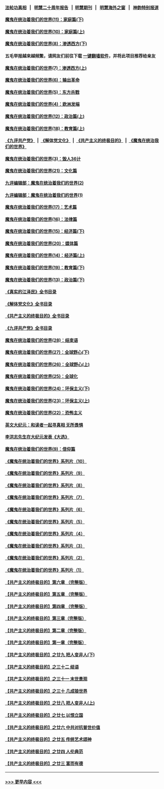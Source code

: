 #### [法轮功真相](https://github.com/gfw-breaker/truth/blob/master/README.md?t=0) &nbsp;&nbsp;|&nbsp;&nbsp; [明慧二十周年报告](https://github.com/gfw-breaker/mh-reports/blob/master/README.md?t=0) &nbsp;&nbsp;|&nbsp;&nbsp;[明慧期刊](https://github.com/gfw-breaker/mh-qikan) &nbsp;&nbsp;|&nbsp;&nbsp; [明慧海外之窗](https://github.com/gfw-breaker/mh-news/blob/master/README.md?t=0) &nbsp;&nbsp;|&nbsp;&nbsp; [神韵特别报道](https://github.com/gfw-breaker/mh-news/blob/master/shenyun.md?t=0)
#### [魔鬼在统治着我们的世界(11)：家庭篇(下)](../pages/nsc422/n10440961.md?t=11242350) 
#### [魔鬼在统治着我们的世界(10)：家庭篇(上)](../pages/nsc422/n10435448.md?t=11242350) 
#### [魔鬼在统治着我们的世界(8)：渗透西方(下)](../pages/nsc422/n10429603.md?t=11242350) 
#### 五毛举报越来越频繁，请网友们前往下载 [一键翻墙软件](https://github.com/gfw-breaker/ssr-accounts)，并将此项目推荐给亲友
#### [魔鬼在统治着我们的世界(7)：渗透西方(上)](../pages/nsc422/n10426013.md?t=11242350) 
#### [魔鬼在统治着我们的世界(6)：输出革命](../pages/nsc422/n10421536.md?t=11242350) 
#### [魔鬼在统治着我们的世界(5)：东方杀戮](../pages/nsc422/n10417707.md?t=11242350) 
#### [魔鬼在统治着我们的世界(4)：欧洲发端](../pages/nsc422/n10414890.md?t=11242350) 
#### [魔鬼在统治着我们的世界(12)：政治篇(上)](../pages/nsc422/n10444576.md?t=11242350) 
#### [魔鬼在统治着我们的世界(18)：教育篇(上)](../pages/nsc422/n10526970.md?t=11242350) 
#### [《九评共产党》](https://github.com/begood0513/9ping.md/blob/master/README.md) &nbsp;|&nbsp; [《解体党文化》](../../../../jtdwh.md/blob/master/README.md)  &nbsp;|&nbsp; [《共产主义的终极目的》](../../../../gczydzjmd.md/blob/master/README.md) &nbsp;|&nbsp; [《魔鬼在统治我们的世界》](../../../../mgztzwmdsj.md/blob/master/README.md) 
#### [魔鬼在统治着我们的世界(3)：毁人36计](../pages/nsc422/n10411583.md?t=11242350) 
#### [魔鬼在统治着我们的世界(21)：文化篇](../pages/nsc422/n10597706.md?t=11242350) 
#### [九评编辑部：魔鬼在统治着我们的世界(2)](../pages/nsc422/n10410036.md?t=11242350) 
#### [九评编辑部：魔鬼在统治着我们的世界(1)](../pages/nsc422/n10406825.md?t=11242350) 
#### [魔鬼在统治着我们的世界(17)：艺术篇](../pages/nsc422/n10499093.md?t=11242350) 
#### [魔鬼在统治着我们的世界(16)：法律篇](../pages/nsc422/n10485969.md?t=11242350) 
#### [魔鬼在统治着我们的世界(15)：经济篇(下)](../pages/nsc422/n10469975.md?t=11242350) 
#### [魔鬼在统治着我们的世界(20)：媒体篇](../pages/nsc422/n10586579.md?t=11242350) 
#### [魔鬼在统治着我们的世界(14)：经济篇(上)](../pages/nsc422/n10457370.md?t=11242350) 
#### [魔鬼在统治着我们的世界(19)：教育篇(下)](../pages/nsc422/n10564808.md?t=11242350) 
#### [魔鬼在统治着我们的世界(13)：政治篇(下)](../pages/nsc422/n10448270.md?t=11242350) 
#### [《真实的江泽民》全书目录](../pages/nsc422/n13721399.md?t=11242350) 
#### [《解体党文化》全书目录](../pages/nsc422/n13721157.md?t=11242350) 
#### [《共产主义的终极目的》全书目录](../pages/nsc422/n13721048.md?t=11242350) 
#### [《九评共产党》全书目录](../pages/nsc422/n13708085.md?t=11242350) 
#### [魔鬼在统治着我们的世界(28)：结束语](../pages/nsc422/n10936246.md?t=11242350) 
#### [魔鬼在统治着我们的世界(27)：全球野心(下)](../pages/nsc422/n10928319.md?t=11242350) 
#### [魔鬼在统治着我们的世界(26)：全球野心(上)](../pages/nsc422/n10900318.md?t=11242350) 
#### [魔鬼在统治着我们的世界(25)：全球化](../pages/nsc422/n10788205.md?t=11242350) 
#### [魔鬼在统治着我们的世界(24)：环保主义(下)](../pages/nsc422/n10695307.md?t=11242350) 
#### [魔鬼在统治着我们的世界(23)：环保主义(上)](../pages/nsc422/n10688613.md?t=11242350) 
#### [魔鬼在统治着我们的世界(22)：恐怖主义](../pages/nsc422/n10614727.md?t=11242350) 
#### [英文大纪元：和读者一起寻真相 无所畏惧](../pages/nsc422/n12542027.md?t=11242350) 
#### [李洪志先生在大纪元发表《大选》](../pages/nsc422/n12534746.md?t=11242350) 
#### [魔鬼在统治着我们的世界(9)：信仰篇](../pages/nsc422/n10432159.md?t=11242350) 
#### [《魔鬼在统治着我们的世界》系列片（10）](../pages/nsc422/n12292670.md?t=11242350) 
#### [《魔鬼在统治着我们的世界》系列片（9）](../pages/nsc422/n12290859.md?t=11242350) 
#### [《魔鬼在统治着我们的世界》系列片（8）](../pages/nsc422/n12287445.md?t=11242350) 
#### [《魔鬼在统治着我们的世界》系列片（7）](../pages/nsc422/n12283425.md?t=11242350) 
#### [《魔鬼在统治着我们的世界》系列片（6）](../pages/nsc422/n12282314.md?t=11242350) 
#### [《魔鬼在统治着我们的世界》系列片（5）](../pages/nsc422/n12281419.md?t=11242350) 
#### [《魔鬼在统治着我们的世界》系列片（4）](../pages/nsc422/n12274024.md?t=11242350) 
#### [《魔鬼在统治着我们的世界》系列片（3）](../pages/nsc422/n12271322.md?t=11242350) 
#### [《魔鬼在统治着我们的世界》系列片（2）](../pages/nsc422/n12269049.md?t=11242350) 
#### [《魔鬼在统治着我们的世界》系列片（1）](../pages/nsc422/n12267575.md?t=11242350) 
#### [【共产主义的终极目的】第六章 （完整版）](../pages/nsc422/n11428913.md?t=11242350) 
#### [【共产主义的终极目的】第五章 （完整版）](../pages/nsc422/n11428912.md?t=11242350) 
#### [【共产主义的终极目的】第四章 （完整版）](../pages/nsc422/n11428907.md?t=11242350) 
#### [【共产主义的终极目的】第三章（完整版）](../pages/nsc422/n11428848.md?t=11242350) 
#### [【共产主义的终极目的】第二章（完整版）](../pages/nsc422/n11428831.md?t=11242350) 
#### [【共产主义的终极目的】第一章（完整版）](../pages/nsc422/n11417651.md?t=11242350) 
#### [【共产主义的终极目的】之廿九 把人变非人(下)](../pages/nsc422/n11344140.md?t=11242350) 
#### [【共产主义的终极目的】之三十二 结语](../pages/nsc422/n11360535.md?t=11242350) 
#### [【共产主义的终极目的】之三十一 末世景观](../pages/nsc422/n11351129.md?t=11242350) 
#### [【共产主义的终极目的】之三十 几成狼世界](../pages/nsc422/n11348280.md?t=11242350) 
#### [【共产主义的终极目的】之廿八 把人变非人(上)](../pages/nsc422/n11340492.md?t=11242350) 
#### [【共产主义的终极目的】之廿七 以恨立国](../pages/nsc422/n11336944.md?t=11242350) 
#### [【共产主义的终极目的】之廿六 中共对抗普世价值](../pages/nsc422/n11324785.md?t=11242350) 
#### [【共产主义的终极目的】之廿五 传统艺术颂神](../pages/nsc422/n11296396.md?t=11242350) 
#### [【共产主义的终极目的】之廿四 人伦典范](../pages/nsc422/n11296397.md?t=11242350) 
#### [【共产主义的终极目的】之廿三 富而有德](../pages/nsc422/n11283598.md?t=11242350) 

----
#### [ >>> 更早内容 <<< ](../indexes/nsc422-earlier.md)
